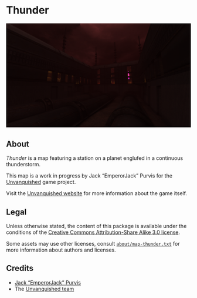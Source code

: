 Thunder
=======

![Thunder levelshot](meta/thunder/thunder.png)


About
-----

_Thunder_ is a map featuring a station on a planet englufed in a continuous thunderstorm.

This map is a work in progress by Jack “EmperorJack” Purvis for the [Unvanquished](https://unvanquished.net) game project. 

Visit the [Unvanquished website](https://unvanquished.net/) for more information about the game itself.


Legal
-----

Unless otherwise stated, the content of this package is available under the conditions of the [Creative Commons Attribution-Share Alike 3.0 license](https://creativecommons.org/licenses/by-sa/3.0/).

Some assets may use other licenses, consult [`about/map-thunder.txt`](about/map-thunder.txt) for more information about authors and licenses.


Credits
-------

- [Jack “EmperorJack” Purvis](https://www.behance.net/jackpurvis)
- The [Unvanquished team](https://unvanquished.net/?page_id=336)

